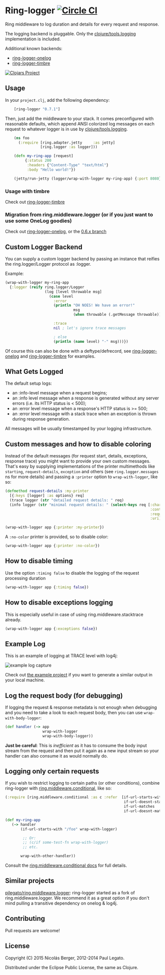 # Ring-logger [![Circle CI](https://circleci.com/gh/nberger/ring-logger.svg?style=svg)](https://circleci.com/gh/nberger/ring-logger)

Ring middleware to log duration and details for every request and response.

The logging backend is pluggable. Only the [clojure/tools.logging](https://github.com/clojure/tools.logging) implementation is included.

Additional known backends:

* [ring-logger-onelog](https://github.com/nberger/ring-logger-onelog)
* [ring-logger-timbre](https://github.com/nberger/ring-logger-timbre)

[![Clojars Project](http://clojars.org/ring-logger/latest-version.svg)](http://clojars.org/ring-logger)


## Usage

In your `project.clj`, add the following dependency:

```clojure
    [ring-logger "0.7.1"]
```


Then, just add the middleware to your stack. It comes preconfigured with
reasonable defaults, which append ANSI colorized log messages on each
request to whatever logger is in use by [clojure/tools.logging](https://github.com/clojure/tools.logging).

```clojure
    (ns foo
      (:require [ring.adapter.jetty     :as jetty]
                [ring.logger :as logger]))

    (defn my-ring-app [request]
         {:status 200
          :headers {"Content-Type" "text/html"}
          :body "Hello world!"})

    (jetty/run-jetty (logger/wrap-with-logger my-ring-app) {:port 8080})
```


### Usage with timbre

Check out [ring-logger-timbre](https://github.com/nberger/ring-logger-timbre)

### Migration from ring.middleware.logger (or if you just want to use some OneLog goodies)

Check out [ring-logger-onelog](https://github.com/nberger/ring-logger-onelog), or the
[0.6.x branch](https://github.com/nberger/ring-logger/tree/0.6.x)

## Custom Logger Backend

You can supply a custom logger backend by passing an instance that reifies
the ring.logger/Logger protocol as :logger.

Example:

```clojure
(wrap-with-logger my-ring-app
  {:logger (reify ring.logger/Logger
                  (log [level throwable msg]
                    (case level
                      :error
                      (println "OH NOES! We have an error!"
                               msg
                               (when throwable (.getMessage throwable)))

                      :trace
                      nil ; let's ignore trace messages

                      ; else
                      (println (name level) "-" msg)))})
```

Of course this can also be done with a deftype/defrecord,
see [ring-logger-onelog](https://github.com/nberger/ring-logger-onelog) and
[ring-logger-timbre](https://github.com/nberger/ring-logger-timbre) for examples.


## What Gets Logged

The default setup logs:

* an :info-level message when a request begins;
* an :info level message when a response is generated without any server
errors (i.e. its HTTP status is < 500);
* an :error level message when a response's HTTP status is >= 500;
* an :error level message with a stack trace when an exception is thrown during response generation.

All messages will be usually timestamped by your logging infrastructure.


## Custom messages and how to disable coloring

Instead of the default messages (for request start, details, exceptions, response trace) you might want to
provide your own custom messages. That's easy by supplying implementations of the printer multimethods
like `starting`, `request-details`, `exception` and others (see `ring.logger.messages` ns for more details)
and passing a `:printer` option to `wrap-with-logger`, like so:

```clojure
(defmethod request-details :my-printer
  [{:keys [logger] :as options} req]
  (trace logger (str "detailed request details: " req)
  (info logger (str "minimal request details: " (select-keys req [:character-encoding
                                                                  :content-length
                                                                  :request-method
                                                                  :uri]))))

(wrap-with-logger app {:printer :my-printer})
```

A `:no-color` printer is provided, so to disable color:

```clojure
(wrap-with-logger app {:printer :no-color})
```

## How to disable timing

Use the option `:timing false` to disable the logging of the request processing duration

```clojure
(wrap-with-logger app {:timing false})
```

## How to disable exceptions logging

This is especially useful in case of using ring.middleware.stacktrace already.

```clojure
(wrap-with-logger app {:exceptions false})
```

## Example Log

This is an example of logging at TRACE level with log4j:

![example log capture](https://raw.githubusercontent.com/nberger/ring-logger/master/example/log-capture.png)

Check out [the example project](example) if you want to generate a similar output in your local machine.

## Log the request body (for debugging)

If logging the request & response metadata is not enough when debugging and you need to take a look to
each request body, then you can use `wrap-with-body-logger`:

```clojure
(def handler (-> app
                 wrap-with-logger
                 wrap-with-body-logger))
```

__Just be careful__: This is _inefficient_ as it has to consume the body input stream from the request
and then put it again as a new input stream so your handler can also consume it as would normally do.

## Logging only certain requests

If you wish to restrict logging to certain paths (or other
conditions), combine ring-logger with
[ring.middleware.conditional](https://github.com/pjlegato/ring.middleware.conditional), like so:

```clojure
(:require [ring.middleware.conditional :as c :refer  [if-url-starts-with
                                                      if-url-doesnt-start-with
                                                      if-url-matches
                                                      if-url-doesnt-match]])

(def my-ring-app
   (-> handler
       (if-url-starts-with "/foo" wrap-with-logger)

        ;; Or:
        ;; (c/if some-test-fn wrap-with-logger)
        ;; etc.

       wrap-with-other-handler))
```

Consult the [ring.middleware.conditional docs](https://github.com/pjlegato/ring.middleware.conditional) for full details.

## Similar projects

[pjlegato/ring.middleware.logger](http://github.com/pjlegato/ring.middleware.logger): ring-logger started as a fork
of ring.middleware.logger. We recommend it as a great option if you don't mind pulling a transitive dependency on onelog & log4j.

## Contributing

Pull requests are welcome!

## License

Copyright (C) 2015 Nicolás Berger, 2012-2014 Paul Legato.

Distributed under the Eclipse Public License, the same as Clojure.
